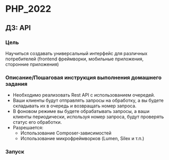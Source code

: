 # PHP_2022

## ДЗ: API

### Цель
Научиться создавать универсальный интерфейс для различных потребителей (frontend фреймворки, мобильные приложения, сторонние приложения)  

### Описание/Пошаговая инструкция выполнения домашнего задания
- Необходимо реализовать Rest API с использованием очередей.  
- Ваши клиенты будут отправлять запросы на обработку, а вы будете складывать их в очередь и возвращать номер запроса.  
- В фоновом режиме вы будете обрабатывать запросы, а ваши клиенты периодически, используя номер запроса, будут проверять статус его обработки.  
- Разрешается:  
  - Использование Composer-зависимостей  
  - Использование микрофреймворков (Lumen, Silex и т.п.)  

### Запуск